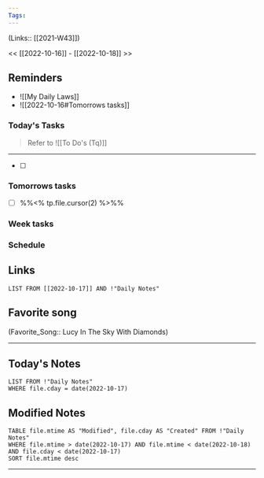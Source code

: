 ```yaml
---
Tags:
---
```

(Links:: [[2021-W43]])

<< [[2022-10-16]] - [[2022-10-18]] >>
## Reminders
- ![[My Daily Laws]]
- ![[2022-10-16#Tomorrows tasks]]
### Today's Tasks
> Refer to ![[To Do's (Tq)]]
---
- [ ] 



### Tomorrows tasks
- [ ] %%<% tp.file.cursor(2) %>%%
### Week tasks
### Schedule

## Links
```dataview
LIST FROM [[2022-10-17]] AND !"Daily Notes"
```
## Favorite song
(Favorite_Song:: Lucy In The Sky With Diamonds)
___
## Today's Notes
```dataview
LIST FROM !"Daily Notes"
WHERE file.cday = date(2022-10-17)
```
## Modified Notes
```dataview
TABLE file.mtime AS "Modified", file.cday AS "Created" FROM !"Daily Notes" 
WHERE file.mtime > date(2022-10-17) AND file.mtime < date(2022-10-18) AND file.cday < date(2022-10-17)
SORT file.mtime desc
```
___
